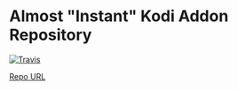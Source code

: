 # Almost "Instant" Kodi Addon Repository

[![Travis](https://img.shields.io/travis/tbrek/tbrek-kodi-repo.svg?style=flat-square)](https://travis-ci.org/tbrek/tbrek-kodi-repo/)


[Repo URL](https://tbrek.github.io/tbrek-kodi-repo/)

